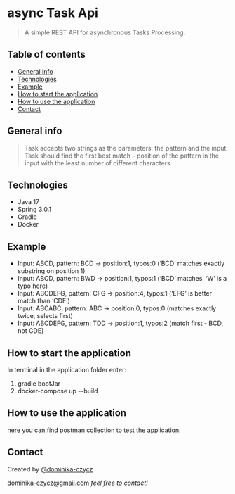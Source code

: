 # async Task Api

> A simple REST API for asynchronous Tasks Processing.

## Table of contents
* [General info](#general-info)
* [Technologies](#technologies)
* [Example](#example)
* [How to start the application](#how-to-start-the-application)
* [How to use the application](#how-to-use-the-application)
* [Contact](#contact)


## General info
>Task accepts two strings as the parameters: the pattern and the input. Task should find the first best match 
– position of the pattern in the input with the least number of different characters

## Technologies
* Java 17
* Spring 3.0.1
* Gradle
* Docker

## Example
* Input: ABCD, pattern: BCD -> position:1, typos:0 (‘BCD’ matches exactly substring on position 1)
* Input: ABCD, pattern: BWD -> position:1, typos:1 (‘BCD’ matches, ‘W’ is a typo here)
* Input: ABCDEFG, pattern: CFG -> position:4, typos:1 (‘EFG’ is better match than ‘CDE’)
* Input: ABCABC, pattern: ABC -> position:0, typos:0 (matches exactly twice, selects first)
* Input: ABCDEFG, pattern: TDD -> position:1, typos:2 (match first - BCD, not CDE)

## How to start the application
In terminal in the application folder enter:
1. gradle bootJar
2. docker-compose up --build

## How to use the application
[here](postman) you can find postman collection to test the application.

## Contact
Created by [@dominika-czycz](https://github.com/dominika-czycz)

[dominika-czycz@gmail.com](dominika.czycz@gmail.com) _feel free to contact!_

